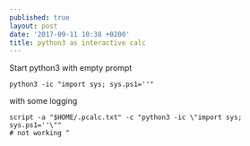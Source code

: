 ```yaml
---
published: true
layout: post
date: '2017-09-11 10:38 +0200'
title: python3 as interactive calc
---
```

Start python3 with empty prompt

    python3 -ic "import sys; sys.ps1=''"
    
with some logging

    script -a "$HOME/.pcalc.txt" -c "python3 -ic \"import sys; sys.ps1=''\""
    # not working ^
